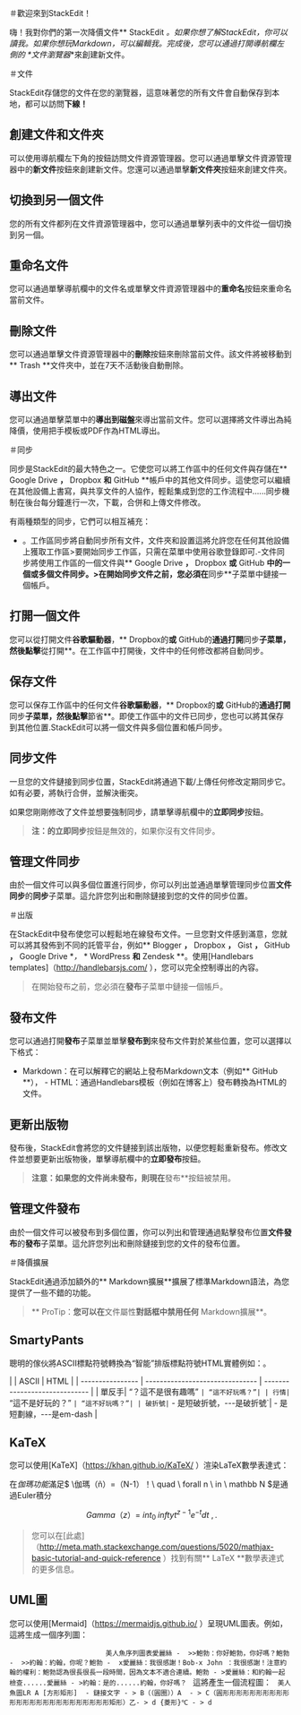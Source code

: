 ＃歡迎來到StackEdit！

嗨！我對你們的第一次降價文件** StackEdit **。如果你想了解StackEdit，你可以讀我。如果你想玩Markdown，可以編輯我。完成後，您可以通過打開導航欄左側的*                                                                                                                                                                                                                                                                                                                                                                                                                                                                                                                                                                                                                                                                                                                                                                                                                                                                                                                                                                                                                                                                                                                                                                                                                                                                                                                                                                                                                                                                                                                                                                                                                                                                                                                                                                                                                                                                                                                                                                                                                                                                                                                                                                                                                                                                                                                                                                                                                                                                                                                                                                                                                                                                                                                                                                                                                                                                                                                                                                                                                                                                                                                                                                                                                                                                                                                                                                                                                                                                                                                                                                                                                                                                                                                                                                                                                                                                         *文件瀏覽器**來創建新文件。


＃文件

StackEdit存儲您的文件在您的瀏覽器，這意味著您的所有文件會自動保存到本地，都可以訪問**下線！**

## 創建文件和文件夾

可以使用導航欄左下角的按鈕訪問文件資源管理器。您可以通過單擊文件資源管理器中的**新文件**按鈕來創建新文件。您還可以通過單擊**新文件夾**按鈕來創建文件夾。

## 切換到另一個文件

您的所有文件都列在文件資源管理器中，您可以通過單擊列表中的文件從一個切換到另一個。

## 重命名文件

您可以通過單擊導航欄中的文件名或單擊文件資源管理器中的**重命名**按鈕來重命名當前文件。

## 刪除文件

您可以通過單擊文件資源管理器中的**刪除**按鈕來刪除當前文件。該文件將被移動到** Trash **文件夾中，並在7天不活動後自動刪除。

## 導出文件

您可以通過單擊菜單中的**導出到磁盤**來導出當前文件。您可以選擇將文件導出為純降價，使用把手模板或PDF作為HTML導出。


＃同步

同步是StackEdit的最大特色之一。它使您可以將工作區中的任何文件與存儲在** Google Drive **，** Dropbox **和** GitHub **帳戶中的其他文件同步。這使您可以繼續在其他設備上書寫，與共享文件的人協作，輕鬆集成到您的工作流程中......同步機制在後台每分鐘進行一次，下載，合併和上傳文件修改。

有兩種類型的同步，它們可以相互補充：

- 。工作區同步將自動同步所有文件，文件夾和設置這將允許您在任何其他設備上獲取工作區>要開始同步工作區，只需在菜單中使用谷歌登錄即可.-文件同步將使用工作區的一個文件與** Google Drive **，** Dropbox **或** GitHub **中的一個或多個文件同步。>在開始同步文件之前，您必須在**同步**子菜單中鏈接一個帳戶。





## 打開一個文件

您可以從打開文件**谷歌驅動器**，** Dropbox的**或** GitHub的**通過打開**同步**子菜單，然後點擊**從打開**。在工作區中打開後，文件中的任何修改都將自動同步。

## 保存文件

您可以保存工作區中的任何文件**谷歌驅動器**，** Dropbox的**或** GitHub的**通過打開**同步**子菜單，然後點擊**節省**。即使工作區中的文件已同步，您也可以將其保存到其他位置.StackEdit可以將一個文件與多個位置和帳戶同步。

## 同步文件

一旦您的文件鏈接到同步位置，StackEdit將通過下載/上傳任何修改定期同步它。如有必要，將執行合併，並解決衝突。

如果您剛剛修改了文件並想要強制同步，請單擊導航欄中的**立即同步**按鈕。

> **注：**的**立即同步**按鈕是無效的，如果你沒有文件同步。 

## 管理文件同步

由於一個文件可以與多個位置進行同步，你可以列出並通過單擊管理同步位置**文件同步**的**同步**子菜單。這允許您列出和刪除鏈接到您的文件的同步位置。


＃出版

在StackEdit中發布使您可以輕鬆地在線發布文件。一旦您對文件感到滿意，您就可以將其發佈到不同的託管平台，例如** Blogger **，** Dropbox **，** Gist **，** GitHub **，** Google Drive **，*   * WordPress **和** Zendesk **。使用[Handlebars templates]（http://handlebarsjs.com/ ），您可以完全控制導出的內容。

> 在開始發布之前，您必須在**發布**子菜單中鏈接一個帳戶。

## 發布文件

您可以通過打開**發布**子菜單並單擊**發布到**來發布文件對於某些位置，您可以選擇以下格式：

- Markdown：在可以解釋它的網站上發布Markdown文本（例如** GitHub **）， -  HTML：通過Handlebars模板（例如在博客上）發布轉換為HTML的文件。


## 更新出版物

發布後，StackEdit會將您的文件鏈接到該出版物，以便您輕鬆重新發布。修改文件並想要更新出版物後，單擊導航欄中的**立即發布**按鈕。

> **注意：**如果您的文件尚未發布，則**現在**發布**按鈕被禁用。 

## 管理文件發布

由於一個文件可以被發布到多個位置，你可以列出和管理通過點擊發布位置**文件發布**的**發布**子菜單。這允許您列出和刪除鏈接到您的文件的發布位置。


＃降價擴展

StackEdit通過添加額外的** Markdown擴展**擴展了標準Markdown語法，為您提供了一些不錯的功能。

> ** ProTip：**您可以在**文件屬性**對話框中禁用任何** Markdown擴展**。 


## SmartyPants

聰明的傢伙將ASCII標點符號轉換為“智能”排版標點符號HTML實體例如：。

| | ASCII | HTML | | ---------------- | ------------------------------- | ----------------------------- | | 單反手| “？這不是很有趣嗎” ` | “這不好玩嗎？”| | 行情| ` “這不是好玩的？” ` | “這不好玩嗎？”| | 破折號| ` - 是短破折號，---是破折號`|  - 是短劃線，---是em-dash |                

            
            



## KaTeX

您可以使用[KaTeX]（https://khan.github.io/KaTeX/ ）渲染LaTeX數學表達式：

在*伽瑪功能*滿足$ \伽瑪（ñ）=（N-1）！\ quad \ forall n \ in \ mathbb N $是通過Euler積分

$$                                           \ Gamma（z）= \ int _0 ^ \ infty t ^ { z-1 } e ^ { -t } dt \ ,. $$



> 您可以在[此處]（http://meta.math.stackexchange.com/questions/5020/mathjax-basic-tutorial-and-quick-reference ）找到有關** LaTeX **數學表達式的更多信息。


## UML圖

您可以使用[Mermaid]（https://mermaidjs.github.io/ ）呈現UML圖表。例如，這將生成一個序列圖：

`                        ` `美人魚序列圖表愛麗絲 -  >>鮑勃：你好鮑勃，你好嗎？鮑勃 -  >>約翰：約翰，你呢？鮑勃 -  x愛麗絲：我很感謝！Bob-x John ：我很感謝！注意約翰的權利：鮑勃認為很長很長一段時間，因為文本不適合連續。鮑勃 - >愛麗絲：和約翰一起檢查......愛麗絲 - >約翰：是的......約翰，你好嗎？` ` `這將產生一個流程圖：` ` `美人魚圖LR A [方形矩形]  - 鏈接文字 - > B（（圓圈））A  - > C（圓形形形形形形形形形形形形形形形形形形形形形形形形形矩形）乙- > d {菱形}℃ - > d ` ` `                                                                                                                                                           





      














<!--stackedit_data:
eyJoaXN0b3J5IjpbLTEyNzgzODgyOTEsNjAyNDUyMTU3XX0=
-->
